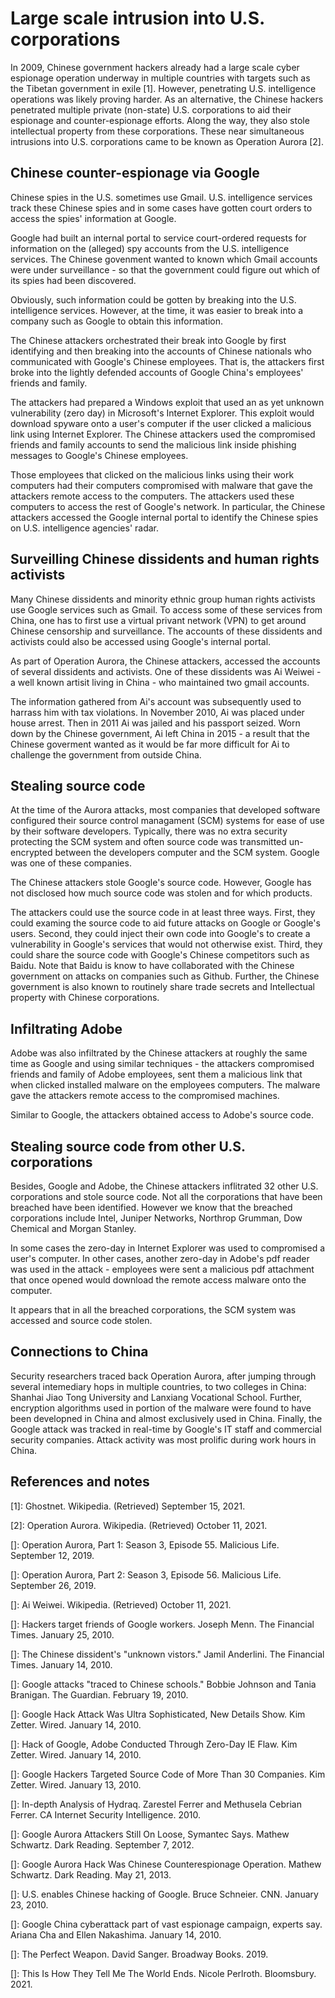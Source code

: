 # Large scale intrusion into U.S. corporations
In 2009, Chinese government hackers already had a large scale cyber espionage operation underway in multiple countries with targets such as the Tibetan government in exile \[1\]. 
However, penetrating U.S. intelligence operations was likely proving harder.
As an alternative, the Chinese hackers penetrated multiple private (non-state) U.S. corporations to aid their espionage and counter-espionage efforts.
Along the way, they also stole intellectual property from these corporations. 
These near simultaneous intrusions into U.S. corporations came to be known as Operation Aurora \[2\].

## Chinese counter-espionage via Google
Chinese spies in the U.S. sometimes use Gmail.
U.S. intelligence services track these Chinese spies and in some cases have gotten court orders to access the spies' information at Google.

Google had built an internal portal to service court-ordered requests for information on the (alleged) spy accounts from the U.S. intelligence services.
The Chinese govenment wanted to known which Gmail accounts were under surveillance - so that the government could figure out which of its spies had been discovered.

Obviously, such information could be gotten by breaking into the U.S. intelligence services.
However, at the time, it was easier to break into a company such as Google to obtain this information.

The Chinese attackers orchestrated their break into Google by first identifying and then breaking into the accounts of Chinese nationals who communicated with Google's Chinese employees.
That is, the attackers first broke into the lightly defended accounts of Google China's employees' friends and family.

The attackers had prepared a Windows exploit that used an as yet unknown vulnerability (zero day) in Microsoft's Internet Explorer.
This exploit would download spyware onto a user's computer if the user clicked a malicious link using Internet Explorer.
The Chinese attackers used the compromised friends and family accounts to send the malicious link inside phishing messages to Google's Chinese employees.

Those employees that clicked on the malicious links using their work computers had their computers compromised with malware that gave the attackers remote access to the computers.
The attackers used these computers to access the rest of Google's network.
In particular, the Chinese attackers accessed the Google internal portal to identify the Chinese spies on U.S. intelligence agencies' radar.

## Surveilling Chinese dissidents and human rights activists
Many Chinese dissidents and minority ethnic group human rights activists use Google services such as Gmail.
To access some of these services from China, one has to first use a virtual privant network (VPN) to get around Chinese censorship and surveillance.
The accounts of these dissidents and activists could also be accessed using Google's internal portal.

As part of Operation Aurora, the Chinese attackers, accessed the accounts of several dissidents and activists.
One of these dissidents was Ai Weiwei - a well known artisit living in China - who maintained two gmail accounts.

The information gathered from Ai's account was subsequently used to harrass him with tax violations.
In November 2010, Ai was placed under house arrest. 
Then in 2011 Ai was jailed and his passport seized. 
Worn down by the Chinese government, Ai left China in 2015 - a result that the Chinese goverment wanted as it would be far more difficult for Ai to challenge the government from outside China.

## Stealing source code
At the time of the Aurora attacks, most companies that developed software configured their source control managament (SCM) systems for ease of use by their software developers.
Typically, there was no extra security protecting the SCM system and often source code was transmitted un-encrypted between the developers computer and the SCM system.
Google was one of these companies.

The Chinese attackers stole Google's source code.
However, Google has not disclosed how much source code was stolen and for which products.

The attackers could use the source code in at least three ways.
First, they could examing the source code to aid future attacks on Google or Google's users.
Second, they could inject their own code into Google's to create a vulnerability in Google's services that would not otherwise exist.
Third, they could share the source code with Google's Chinese competitors such as Baidu.
Note that Baidu is know to have collaborated with the Chinese government on attacks on companies such as Github.
Further, the Chinese government is also known to routinely share trade secrets and Intellectual property with Chinese corporations.

## Infiltrating Adobe
Adobe was also infiltrated by the Chinese attackers at roughly the same time as Google and using similar techniques - the attackers compromised friends and family of Adobe employees, sent them a malicious link that when clicked installed malware on the employees computers.
The malware gave the attackers remote access to the compromised machines.

Similar to Google, the attackers obtained access to Adobe's source code. 

## Stealing source code from other U.S. corporations
Besides, Google and Adobe, the Chinese attackers inflitrated 32 other U.S. corporations and stole source code.
Not all the corporations that have been breached have been identified.
However we know that the breached corporations include Intel, Juniper Networks, Northrop Grumman, Dow Chemical and Morgan Stanley.

In some cases the zero-day in Internet Explorer was used to compromised a user's computer. 
In other cases, another zero-day in Adobe's pdf reader was used in the attack - employees were sent a malicious pdf attachment that once opened would download the remote access malware onto the computer.

It appears that in all the breached corporations, the SCM system was accessed and source code stolen.

## Connections to China
Security researchers traced back Operation Aurora, after jumping through several intemediary hops in multiple countries, to two colleges in China: Shanhai Jiao Tong University and Lanxiang Vocational School.
Further, encryption algorithms used in portion of the malware were found to have been developned in China and almost exclusively used in China.
Finally, the Google attack was tracked in real-time by Google's IT staff and commercial security companies.
Attack activity was most prolific during work hours in China.

## References and notes
\[1\]: Ghostnet. Wikipedia. (Retrieved) September 15, 2021.

\[2\]: Operation Aurora. Wikipedia. (Retrieved) October 11, 2021.

\[\]: Operation Aurora, Part 1: Season 3, Episode 55. Malicious Life. September 12, 2019.

\[\]: Operation Aurora, Part 2: Season 3, Episode 56. Malicious Life. September 26, 2019.

\[\]: Ai Weiwei. Wikipedia. (Retrieved) October 11, 2021.

\[\]: Hackers target friends of Google workers. Joseph Menn. The Financial Times. January 25, 2010.

\[\]: The Chinese dissident's "unknown vistors." Jamil Anderlini. The Financial Times. January 14, 2010.

\[\]: Google attacks "traced to Chinese schools." Bobbie Johnson and Tania Branigan. The Guardian. February 19, 2010.

\[\]: Google Hack Attack Was Ultra Sophisticated, New Details Show. Kim Zetter. Wired. January 14, 2010.

\[\]: Hack of Google, Adobe Conducted Through Zero-Day IE Flaw. Kim Zetter. Wired. January 14, 2010.

\[\]: Google Hackers Targeted Source Code of More Than 30 Companies. Kim Zetter. Wired. January 13, 2010.

\[\]: In-depth Analysis of Hydraq. Zarestel Ferrer and Methusela Cebrian Ferrer. CA Internet Security Intelligence. 2010.

\[\]: Google Aurora Attackers Still On Loose, Symantec Says. Mathew Schwartz. Dark Reading. September 7, 2012.

\[\]: Google Aurora Hack Was Chinese Counterespionage Operation. Mathew Schwartz. Dark Reading. May 21, 2013.

\[\]: U.S. enables Chinese hacking of Google. Bruce Schneier. CNN. January 23, 2010.

\[\]: Google China cyberattack part of vast espionage campaign, experts say. Ariana Cha and Ellen Nakashima. January 14, 2010.

\[\]: The Perfect Weapon. David Sanger. Broadway Books. 2019.

\[\]: This Is How They Tell Me The World Ends. Nicole Perlroth. Bloomsbury. 2021.